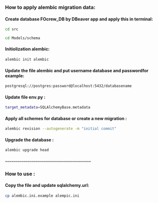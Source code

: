 ### How to apply alembic migration data:


#### Create database FOcrew_DB by DBeaver app and apply this in terminal:

```bash
cd src
```

```bash
cd Models/schema
```
#### Initiolization alembic:
```bash
alembic init alembic
```

#### Update the file alembic and put username database and passwordfor example:

```bash
postgresql://postgres:password@localhost:5432/databasename 

```

#### Update file env.py :

```bash
target_metadata=SQLAlchemyBase.metadata
```

#### Apply all schemes for database or create a new migration :
```bash
alembic revision --autogenerate -m "initial commit"
```

#### Upgrade the database :
```bash
alembic upgrade head
```
#### -------------------------------------------
### How to use :

#### Copy the file and update sqlalchemy.url:
```bash
cp alembic.ini.example alempic.ini
```

